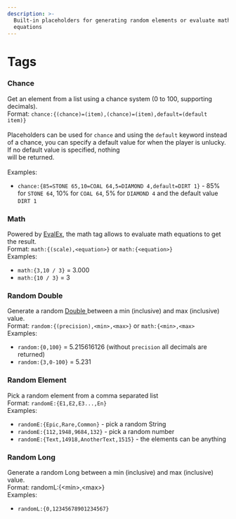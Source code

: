 ```yaml
---
description: >-
  Built-in placeholders for generating random elements or evaluate math
  equations
---
```


# Tags

### Chance <a href="#chance" id="chance"></a>

Get an element from a list using a chance system (0 to 100, supporting decimals).\
Format: `chance:{(chance)=(item),(chance)=(item),default=(default item)}`\
\
Placeholders can be used for `chance` and using the `default` keyword instead of a chance, you can specify a default value for when the player is unlucky. If no default value is specified, nothing \
will be returned.\
\
Examples:

* `chance:{85=STONE 65,10=COAL 64,5=DIAMOND 4,default=DIRT 1}` - 85% for `STONE 64`, 10% for `COAL 64`, 5% for `DIAMOND 4` and the default value `DIRT 1`

### Math

Powered by [EvalEx](https://github.com/uklimaschewski/EvalEx), the math tag allows to evaluate math equations to get the result.\
Format: `math:{(scale),<equation>}` or `math:{<equation>}`\
Examples:

* `math:{3,10 / 3}` = 3.000
* `math:{10 / 3}` = 3

### Random Double

Generate a random [Double ](https://docs.oracle.com/javase/8/docs/api/java/lang/Double.html)between a min (inclusive) and max (inclusive) value.\
Format: `random:{(precision),<min>,<max>}` or `math:{<min>,<max>`\
Examples:

* `random:{0,100}` = 5.215616126 (without `precision` all decimals are returned)
* `random:{3,0-100}` = 5.231

### Random Element

Pick a random element from a comma separated list\
Format: `randomE:{E1,E2,E3...,En}`\
Examples:

* `randomE:{Epic,Rare,Common}` - pick a random String
* `randomE:{112,1948,9684,132}` - pick a random number
* `randomE:{Text,14918,AnotherText,1515}` - the elements can be anything

### Random Long

Generate a random Long between a min (inclusive) and max (inclusive) value.\
Format: randomL:{\<min>,\<max>}\
Examples:

* `randomL:{0,12345678901234567}`
